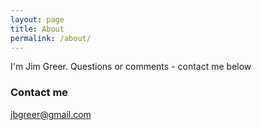 ```yaml
---
layout: page
title: About
permalink: /about/
---
```


I'm Jim Greer.  Questions or comments - contact me below

### Contact me

[jbgreer@gmail.com](mailto:jbgreer@gmail.com)
